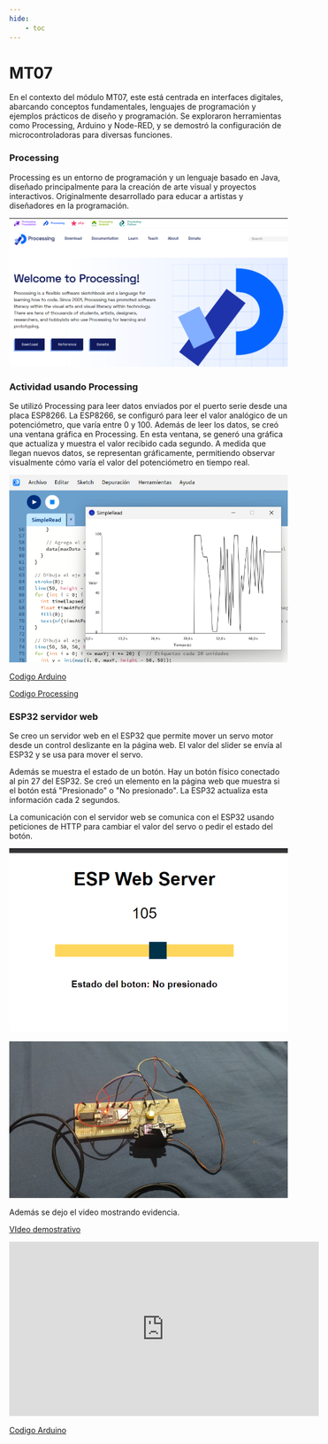 ```yaml
---
hide:
    - toc
---
```


# MT07

En el contexto del módulo MT07, este está centrada en interfaces digitales, abarcando conceptos fundamentales, lenguajes de programación y ejemplos prácticos de diseño y programación. Se exploraron herramientas como Processing, Arduino y Node-RED, y se demostró la configuración de microcontroladoras para diversas funciones.

### Processing

Processing es un entorno de programación y un lenguaje basado en Java, diseñado principalmente para la creación de arte visual y proyectos interactivos. Originalmente desarrollado para educar a artistas y diseñadores en la programación.

![](../images/MT07/image_01.png)

### Actividad usando Processing

Se utilizó Processing para leer datos enviados por el puerto serie desde una placa ESP8266. La ESP8266, se configuró para leer el valor analógico de un potenciómetro, que varía entre 0 y 100. Además de leer los datos, se creó una ventana gráfica en Processing. En esta ventana, se generó una gráfica que actualiza y muestra el valor recibido cada segundo. A medida que llegan nuevos datos, se representan gráficamente, permitiendo observar visualmente cómo varía el valor del potenciómetro en tiempo real.

![](../images/MT07/image_00.png)

[Codigo Arduino](https://drive.google.com/drive/folders/1SjxAECugxZY1lWpiKhL3uwkHFiyLkzzo?usp=sharing)

[Codigo Processing](https://drive.google.com/drive/folders/1kodPumI48Utc3S-zLUkHu9ltDcT3c8Wr?usp=sharing)

### ESP32 servidor web

Se creo un servidor web en el ESP32 que permite mover un servo motor desde un control deslizante en la página web. El valor del slider se envía al ESP32 y se usa para mover el servo.

Además se muestra el estado de un botón. Hay un botón físico conectado al pin 27 del ESP32. Se creó un elemento en la página web que muestra si el botón está "Presionado" o "No presionado". La ESP32 actualiza esta información cada 2 segundos.

La comunicación con el servidor web se comunica con el ESP32 usando peticiones de HTTP para cambiar el valor del servo o pedir el estado del botón.

![](../images/MT07/image_02.png)

![](../images/MT07/image_03.jpg)

Además se dejo el video mostrando evidencia.

[VIdeo demostrativo](https://www.youtube.com/watch?v=_YkmqT6Rw3s)
<iframe width="560" height="315" src="https://www.youtube.com/embed/_YkmqT6Rw3s" frameborder="0" allowfullscreen></iframe>

[Codigo Arduino](https://drive.google.com/drive/folders/1oGDKPr6QTtUJzjKEyIwruaBU-AbOtQ0A?usp=sharing)